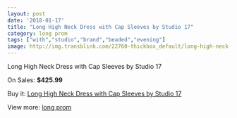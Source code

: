 ```yaml
---
layout: post
date: '2018-01-17'
title: "Long High Neck Dress with Cap Sleeves by Studio 17"
category: long prom
tags: ["with","studio","brand","beaded","evening"]
image: http://img.transblink.com/22760-thickbox_default/long-high-neck-dress-with-cap-sleeves-by-studio-17.jpg
---
```

Long High Neck Dress with Cap Sleeves by Studio 17

On Sales: **$425.99**
<a href="https://www.transblink.com/en/long-prom/7232-long-high-neck-dress-with-cap-sleeves-by-studio-17.html"><amp-img layout="responsive" width="600" height="600" src="//img.transblink.com/22760-thickbox_default/long-high-neck-dress-with-cap-sleeves-by-studio-17.jpg" alt="Long High Neck Dress with Cap Sleeves by Studio 17 0" /></a>
<a href="https://www.transblink.com/en/long-prom/7232-long-high-neck-dress-with-cap-sleeves-by-studio-17.html"><amp-img layout="responsive" width="600" height="600" src="//img.transblink.com/22762-thickbox_default/long-high-neck-dress-with-cap-sleeves-by-studio-17.jpg" alt="Long High Neck Dress with Cap Sleeves by Studio 17 1" /></a>
<a href="https://www.transblink.com/en/long-prom/7232-long-high-neck-dress-with-cap-sleeves-by-studio-17.html"><amp-img layout="responsive" width="600" height="600" src="//img.transblink.com/22761-thickbox_default/long-high-neck-dress-with-cap-sleeves-by-studio-17.jpg" alt="Long High Neck Dress with Cap Sleeves by Studio 17 2" /></a>

Buy it: [Long High Neck Dress with Cap Sleeves by Studio 17](https://www.transblink.com/en/long-prom/7232-long-high-neck-dress-with-cap-sleeves-by-studio-17.html "Long High Neck Dress with Cap Sleeves by Studio 17")

View more: [long prom](https://www.transblink.com/en/58-long-prom "long prom")